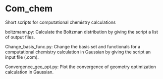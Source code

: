 # Com_chem
Short scripts for computational chemistry calculations

boltzmann.py: Calculate the Boltzman distribution by giving the script a list of output files.  

Change_basis_func.py: Change the basis set and functionals for a computational chemistry calculation in Gaussian by giving the script an input file (.com).

Convergence_geo_opt.py: Plot the convergence of geometry optimization calculation in Gaussian.

